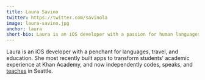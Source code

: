```yaml
---
title: Laura Savino
twitter: https://twitter.com/savinola
image: laura-savino.jpg
anchor: laura
short-bio: Laura is an iOS developer with a passion for human languages, teaching &amp; song.
---
```


<p>Laura is an iOS developer with a penchant for languages, travel, and education. She most recently built apps to transform students&#39; academic experience at Khan Academy, and now independently codes, speaks, and <a href="http://appcamp4girls.com/" target="_blank">teaches</a> in Seattle.</p>